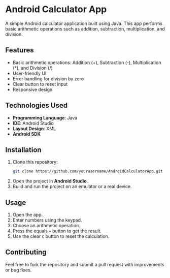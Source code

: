 # Android Calculator App

A simple Android calculator application built using Java. This app performs basic arithmetic operations such as addition, subtraction, multiplication, and division.

## Features

- Basic arithmetic operations: Addition (+), Subtraction (-), Multiplication (\*), and Division (/)
- User-friendly UI
- Error handling for division by zero
- Clear button to reset input
- Responsive design

## Technologies Used

- **Programming Language**: Java
- **IDE**: Android Studio
- **Layout Design**: XML
- **Android SDK**

## Installation

1. Clone this repository:
   ```sh
   git clone https://github.com/yourusername/AndroidCalculatorApp.git
   ```
2. Open the project in **Android Studio**.
3. Build and run the project on an emulator or a real device.

## Usage

1. Open the app.
2. Enter numbers using the keypad.
3. Choose an arithmetic operation.
4. Press the equals `=` button to get the result.
5. Use the clear `C` button to reset the calculation.

## Contributing

Feel free to fork the repository and submit a pull request with improvements or bug fixes.

##


